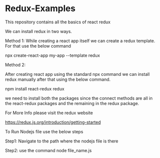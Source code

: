 # Redux-Examples
This repository contains all the basics of react redux

We can install redux in two ways.

Method 1: 
While creating a react app itself we can create a redux template. For that use the below command

npx create-react-app my-app --template redux

Method 2: 

After creating react app using the standard npx command we can install redux manually after that using the below command.

npm install react-redux redux

we need to install both the packages since the connect methods are all in the react-redux packages and the remaining in the redux package.

For More Info please visit the redux website

https://redux.js.org/introduction/getting-started

To Run Nodejs file use the below steps

Step1: Navigate to the path where the nodejs file is there

Step2: use the command node file_name.js
